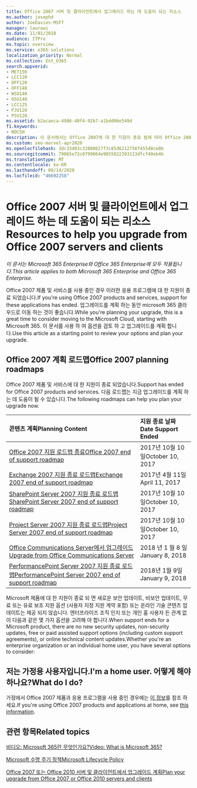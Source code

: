 ```yaml
---
title: Office 2007 서버 및 클라이언트에서 업그레이드 하는 데 도움이 되는 리소스
ms.author: josephd
author: JoeDavies-MSFT
manager: laurawi
ms.date: 11/01/2018
audience: ITPro
ms.topic: overview
ms.service: o365-solutions
localization_priority: Normal
ms.collection: Ent_O365
search.appverid:
- MET150
- LCC120
- OFF120
- OFF140
- WSU140
- OSU140
- LCC125
- PJU120
- PSV120
ms.assetid: b2acaeca-4986-40f4-92b7-a1bdd06e549d
f1.keywords:
- NOCSH
description: 이 문서에서는 Office 2007에 대 한 지원이 종료 됨에 따라 Office 2007 서버 및 클라이언트에서 업그레이드 하는 데 도움이 되는 리소스를 제공 합니다.
ms.custom: seo-marvel-apr2020
ms.openlocfilehash: 3dc33d03c32880627f3c85d6212756f45548ce0b
ms.sourcegitcommit: 79065e72c0799064e9055022393113dfcf40eb4b
ms.translationtype: MT
ms.contentlocale: ko-KR
ms.lasthandoff: 08/14/2020
ms.locfileid: "46692258"
---
```

# <a name="resources-to-help-you-upgrade-from-office-2007-servers-and-clients"></a><span data-ttu-id="4ef2e-103">Office 2007 서버 및 클라이언트에서 업그레이드 하는 데 도움이 되는 리소스</span><span class="sxs-lookup"><span data-stu-id="4ef2e-103">Resources to help you upgrade from Office 2007 servers and clients</span></span>

<span data-ttu-id="4ef2e-104">*이 문서는 Microsoft 365 Enterprise와 Office 365 Enterprise에 모두 적용됩니다.*</span><span class="sxs-lookup"><span data-stu-id="4ef2e-104">*This article applies to both Microsoft 365 Enterprise and Office 365 Enterprise.*</span></span>

<span data-ttu-id="4ef2e-105">Office 2007 제품 및 서비스를 사용 중인 경우 이러한 응용 프로그램에 대 한 지원이 종료 되었습니다.</span><span class="sxs-lookup"><span data-stu-id="4ef2e-105">If you're using Office 2007 products and services, support for these applications has ended.</span></span> <span data-ttu-id="4ef2e-106">업그레이드를 계획 하는 동안 microsoft 365 클라우드로 이동 하는 것이 좋습니다.</span><span class="sxs-lookup"><span data-stu-id="4ef2e-106">While you're planning your upgrade, this is a great time to consider moving to the Microsoft Cloud, starting with Microsoft 365.</span></span> <span data-ttu-id="4ef2e-107">이 문서를 사용 하 여 옵션을 검토 하 고 업그레이드를 계획 합니다.</span><span class="sxs-lookup"><span data-stu-id="4ef2e-107">Use this article as a starting point to review your options and plan your upgrade.</span></span>
      
## <a name="office-2007-planning-roadmaps"></a><span data-ttu-id="4ef2e-108">Office 2007 계획 로드맵</span><span class="sxs-lookup"><span data-stu-id="4ef2e-108">Office 2007 planning roadmaps</span></span>
  
<span data-ttu-id="4ef2e-109">Office 2007 제품 및 서비스에 대 한 지원이 종료 되었습니다.</span><span class="sxs-lookup"><span data-stu-id="4ef2e-109">Support has ended for Office 2007 products and services.</span></span> <span data-ttu-id="4ef2e-110">다음 로드맵는 지금 업그레이드를 계획 하는 데 도움이 될 수 있습니다.</span><span class="sxs-lookup"><span data-stu-id="4ef2e-110">The following roadmaps can help you plan your upgrade now.</span></span>

|<span data-ttu-id="4ef2e-111">**콘텐츠 계획**</span><span class="sxs-lookup"><span data-stu-id="4ef2e-111">**Planning Content**</span></span>|<span data-ttu-id="4ef2e-112">**지원 종료 날짜**</span><span class="sxs-lookup"><span data-stu-id="4ef2e-112">**Date Support Ended**</span></span>|
|:-----|:-----|
|[<span data-ttu-id="4ef2e-113">Office 2007 지원 로드맵 종료</span><span class="sxs-lookup"><span data-stu-id="4ef2e-113">Office 2007 end of support roadmap</span></span>](https://docs.microsoft.com/DeployOffice/office-2007-end-support-roadmap) <br/> |<span data-ttu-id="4ef2e-114">2017년 10월 10일</span><span class="sxs-lookup"><span data-stu-id="4ef2e-114">October 10, 2017</span></span>  <br/> |
|[<span data-ttu-id="4ef2e-115">Exchange 2007 지원 종료 로드맵</span><span class="sxs-lookup"><span data-stu-id="4ef2e-115">Exchange 2007 end of support roadmap</span></span>](exchange-2007-end-of-support.md) <br/> |<span data-ttu-id="4ef2e-116">2017년 4월 11일</span><span class="sxs-lookup"><span data-stu-id="4ef2e-116">April 11, 2017</span></span>  <br/> |
|[<span data-ttu-id="4ef2e-117">SharePoint Server 2007 지원 종료 로드맵</span><span class="sxs-lookup"><span data-stu-id="4ef2e-117">SharePoint Server 2007 end of support roadmap</span></span>](sharepoint-2007-end-of-support.md) <br/> |<span data-ttu-id="4ef2e-118">2017년 10월 10일</span><span class="sxs-lookup"><span data-stu-id="4ef2e-118">October 10, 2017</span></span>  <br/> |
|[<span data-ttu-id="4ef2e-119">Project Server 2007 지원 종료 로드맵</span><span class="sxs-lookup"><span data-stu-id="4ef2e-119">Project Server 2007 end of support roadmap</span></span>](project-server-2007-end-of-support.md) <br/> |<span data-ttu-id="4ef2e-120">2017년 10월 10일</span><span class="sxs-lookup"><span data-stu-id="4ef2e-120">October 10, 2017</span></span>  <br/> |
|[<span data-ttu-id="4ef2e-121">Office Communications Server에서 업그레이드</span><span class="sxs-lookup"><span data-stu-id="4ef2e-121">Upgrade from Office Communications Server</span></span>](https://docs.microsoft.com/SkypeForBusiness/plan-your-deployment/upgrade) <br/> |<span data-ttu-id="4ef2e-122">2018 년 1 월 8 일</span><span class="sxs-lookup"><span data-stu-id="4ef2e-122">January 8, 2018</span></span>  <br/> |
|[<span data-ttu-id="4ef2e-123">PerformancePoint Server 2007 지원 종료 로드맵</span><span class="sxs-lookup"><span data-stu-id="4ef2e-123">PerformancePoint Server 2007 end of support roadmap</span></span>](pps-2007-end-of-support.md) <br/> |<span data-ttu-id="4ef2e-124">2018년 1월 9일</span><span class="sxs-lookup"><span data-stu-id="4ef2e-124">January 9, 2018</span></span>  <br/> |
   
<span data-ttu-id="4ef2e-125">Microsoft 제품에 대 한 지원이 종료 되 면 새로운 보안 업데이트, 비보안 업데이트, 무료 또는 유료 보조 지원 옵션 (사용자 지정 지원 계약 포함) 또는 온라인 기술 콘텐츠 업데이트는 제공 되지 않습니다. 엔터프라이즈 조직 인지 또는 개인 홈 사용자 든 관계 없이 다음과 같은 몇 가지 옵션을 고려해 야 합니다.</span><span class="sxs-lookup"><span data-stu-id="4ef2e-125">When support ends for a Microsoft product, there are no new security updates, non-security updates, free or paid assisted support options (including custom support agreements), or online technical content updates.Whether you're an enterprise organization or an individual home user, you have several options to consider:</span></span>

## <a name="im-a-home-user-what-do-i-do"></a><span data-ttu-id="4ef2e-126">저는 가정용 사용자입니다.</span><span class="sxs-lookup"><span data-stu-id="4ef2e-126">I'm a home user.</span></span> <span data-ttu-id="4ef2e-127">어떻게 해야 하나요?</span><span class="sxs-lookup"><span data-stu-id="4ef2e-127">What do I do?</span></span>

<span data-ttu-id="4ef2e-128">가정에서 Office 2007 제품과 응용 프로그램을 사용 중인 경우에는 [이 정보](plan-upgrade-previous-versions-office.md#im-a-home-user-what-do-i-do)를 참조 하세요.</span><span class="sxs-lookup"><span data-stu-id="4ef2e-128">If you're using Office 2007 products and applications at home, see [this information](plan-upgrade-previous-versions-office.md#im-a-home-user-what-do-i-do).</span></span>
     
## <a name="related-topics"></a><span data-ttu-id="4ef2e-129">관련 항목</span><span class="sxs-lookup"><span data-stu-id="4ef2e-129">Related topics</span></span>

[<span data-ttu-id="4ef2e-130">비디오: Microsoft 365란 무엇인가요?</span><span class="sxs-lookup"><span data-stu-id="4ef2e-130">Video: What is Microsoft 365?</span></span>](https://support.office.com/article/847caf12-2589-452c-8aca-1c009797678b.aspx)
  
[<span data-ttu-id="4ef2e-131">Microsoft 수명 주기 정책</span><span class="sxs-lookup"><span data-stu-id="4ef2e-131">Microsoft Lifecycle Policy</span></span>](https://go.microsoft.com/fwlink/?linkid=865200)

[<span data-ttu-id="4ef2e-132">Office 2007 또는 Office 2010 서버 및 클라이언트에서 업그레이드 계획</span><span class="sxs-lookup"><span data-stu-id="4ef2e-132">Plan your upgrade from Office 2007 or Office 2010 servers and clients</span></span>](plan-upgrade-previous-versions-office.md)
  

